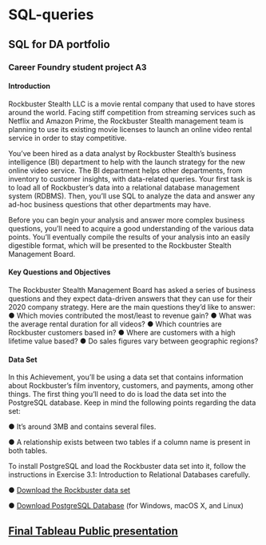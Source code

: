 # SQL-queries
## SQL for DA portfolio
### Career Foundry student project A3

#### Introduction
Rockbuster Stealth LLC is a movie rental company that used to have stores around the
world. Facing stiff competition from streaming services such as Netflix and Amazon Prime,
the Rockbuster Stealth management team is planning to use its existing movie licenses to
launch an online video rental service in order to stay competitive.

You’ve been hired as a data analyst by Rockbuster Stealth’s business intelligence (BI)
department to help with the launch strategy for the new online video service. The BI
department helps other departments, from inventory to customer insights, with data-related
queries. Your first task is to load all of Rockbuster’s data into a relational database
management system (RDBMS). Then, you’ll use SQL to analyze the data and answer any
ad-hoc business questions that other departments may have.

Before you can begin your analysis and answer more complex business questions, you’ll
need to acquire a good understanding of the various data points. You’ll eventually compile
the results of your analysis into an easily digestible format, which will be presented to the
Rockbuster Stealth Management Board.

#### Key Questions and Objectives
The Rockbuster Stealth Management Board has asked a series of business questions and
they expect data-driven answers that they can use for their 2020 company strategy. Here are
the main questions they’d like to answer:
● Which movies contributed the most/least to revenue gain?
● What was the average rental duration for all videos?
● Which countries are Rockbuster customers based in?
● Where are customers with a high lifetime value based?
● Do sales figures vary between geographic regions?

#### Data Set
In this Achievement, you’ll be using a data set that contains information about Rockbuster’s
film inventory, customers, and payments, among other things. The first thing you’ll need to
do is load the data set into the PostgreSQL database. Keep in mind the following points
regarding the data set:

● It’s around 3MB and contains several files.

● A relationship exists between two tables if a column name is present in both tables.

To install PostgreSQL and load the Rockbuster data set into it, follow the instructions in
Exercise 3.1: Introduction to Relational Databases carefully.

● [Download the Rockbuster data set](http://www.postgresqltutorial.com/wp-content/uploads/2019/05/dvdrental.zip)

● [Download PostgreSQL Database](https://www.enterprisedb.com/downloads/postgres-postgresql-downloads) (for Windows, macOS X, and Linux)

## [Final Tableau Public presentation](https://public.tableau.com/app/profile/jay.haygood/viz/Task3_10-PresentingSQLResults_16388986867890/RockbusterVideo)
